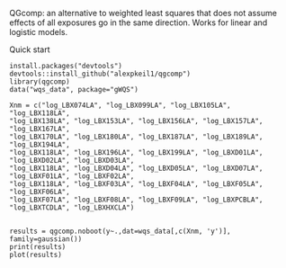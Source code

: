 QGcomp: an alternative to weighted least squares that does not assume effects of all exposures go in the same direction. Works for linear and logistic models.

Quick start

    install.packages("devtools")
    devtools::install_github("alexpkeil1/qgcomp")
    library(qgcomp)
    data("wqs_data", package="gWQS")

    Xnm = c("log_LBX074LA", "log_LBX099LA", "log_LBX105LA", "log_LBX118LA",
    "log_LBX138LA", "log_LBX153LA", "log_LBX156LA", "log_LBX157LA", "log_LBX167LA",
    "log_LBX170LA", "log_LBX180LA", "log_LBX187LA", "log_LBX189LA", "log_LBX194LA",
    "log_LBX118LA", "log_LBX196LA", "log_LBX199LA", "log_LBXD01LA", "log_LBXD02LA", "log_LBXD03LA",
    "log_LBX118LA", "log_LBXD04LA", "log_LBXD05LA", "log_LBXD07LA", "log_LBXF01LA", "log_LBXF02LA",
    "log_LBX118LA", "log_LBXF03LA", "log_LBXF04LA", "log_LBXF05LA", "log_LBXF06LA",          
    "log_LBXF07LA", "log_LBXF08LA", "log_LBXF09LA", "log_LBXPCBLA", "log_LBXTCDLA", "log_LBXHXCLA")


    results = qgcomp.noboot(y~.,dat=wqs_data[,c(Xnm, 'y')], family=gaussian())
    print(results)
    plot(results)
    


